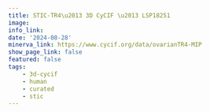 ```yaml
---
title: STIC-TR4\u2013 3D CyCIF \u2013 LSP18251
image: 
info_link: 
date: '2024-08-28'
minerva_link: https://www.cycif.org/data/ovarianTR4-MIP
show_page_link: false
featured: false
tags:
    - 3d-cycif
    - human
    - curated
    - stic
---
```


